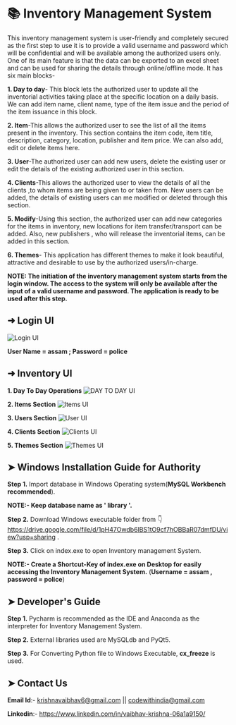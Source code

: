# 📚 Inventory Management System 

This inventory management system is user-friendly and completely secured as the first step to use it is to provide a valid username and password which will be confidential and will be available among the authorized users only. One of its main feature is that the data can be exported to an excel sheet and can be used for sharing the details through online/offline mode. It has six main blocks-

**1. Day to day**- This block lets the authorized user to update all the inventorial activities taking place at the specific location on a daily basis. We can add item name,                client name, type of the item issue and the period of the item issuance in this block.

**2. Item**-This allows the authorized user to see the list of all the items present in the inventory. This section contains the item  code, item title, description, category,              location, publisher and item price. We can also add, edit or delete items here.

**3. User**-The authorized user can add new users, delete the existing user or edit the details of the existing authorized user in this section.
 
**4. Clients**-This allows the authorized user to view the details of all the clients ,to whom items are being given to or taken from. New users can be added, the details of                   existing users can me modified or deleted through this section.

**5.  Modify**-Using this section, the authorized user can add new categories for the items in inventory, new locations for item transfer/transport can be added. Also, new                     publishers , who will release the inventorial items, can be added in this section.

**6. Themes**- This application has different themes to make it look beautiful, attractive and desirable to use by the authorized users/in-charge.


**NOTE: The initiation of the inventory management system starts from the login window. The access to the system will only be available after the input of a valid username and password. The application is ready to be used after this step.**

## ➜ Login UI

![Login UI](../master/Images/login.png)

**User Name = assam ;
  Password  = police**
  
 ## ➜ Inventory UI
 
 **1. Day To Day Operations**
 ![DAY TO DAY UI](../master/Images/day.png)
 
 **2. Items Section**
 ![Items UI](../master/Images/item.png)
 
 **3. Users Section**
 ![User UI](../master/Images/user.png)
 
 **4. Clients Section**
 ![Clients UI](../master/Images/client.png)
 
 **5. Themes Section**
 ![Themes UI](../master/Images/theme.png)
 
 ## ➤ Windows Installation Guide for Authority
 
 **Step 1.** Import database in Windows Operating system(**MySQL Workbench recommended**).
 
 **NOTE:- Keep database name as ' library '.**
 
 **Step 2.** Download Windows executable folder from 👇 https://drive.google.com/file/d/1pH47Owdb6lBS1tO9cf7hOBBaR07dmfDU/view?usp=sharing .
 
 **Step 3.** Click on index.exe to open Inventory management System.
 
 **NOTE:- Create a Shortcut-Key of index.exe on Desktop for easily accessing the Inventory Management System.**
                  (**Username = assam , password = police**)
          
 
 ## ➤ Developer's Guide
 
 **Step 1.** Pycharm is recommended as the IDE and Anaconda as the interpreter for Inventory Management System.
 
 **Step 2.** External libraries used are MySQLdb and PyQt5.
 
 **Step 3.** For Converting Python file to Windows Executable, **cx_freeze** is used.
 
 
 
 ## ➤ Contact Us
 
 **Email Id**:- krishnavaibhav6@gmail.com
                || codewithindia@gmail.com
                
 **Linkedin**:- https://www.linkedin.com/in/vaibhav-krishna-06a1a9150/
 
 
 
 
 
 
 
